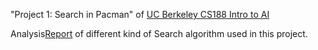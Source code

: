 "Project 1: Search in Pacman" of [UC Berkeley CS188 Intro to AI](http://ai.berkeley.edu/search.html)

Analysis[Report](https://github.com/geekyspartan/pacman-search/blob/master/Artificial%20Intelligence%20Project%2001%20The%20Searchin%20Pac-Man.pdf) of different kind of Search algorithm used in this project.
